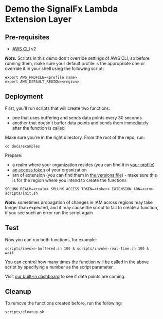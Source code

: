 # Demo the SignalFx Lambda Extension Layer

## Pre-requisites

* [AWS CLI](https://aws.amazon.com/cli/) v2

**_Note:_** Scripts in this demo don't override settings of AWS CLI, so before running them,
make sure your default profile is the appropriate one or override it in your shell using the following script:

```shell
export AWS_PROFILE=<profile name>
export AWS_DEFAULT_REGION=<region>
```

## Deployment

First, you'll run scripts that will create two functions:
* one that uses buffering and sends data points every 30 seconds
* another that doesn't buffer data points and sends them immediately after the function is called

Make sure you're in the right directory. From the root of the repo, run: 

```shell
cd docs/examples
```

Prepare:
* a realm where your organization resides (you can find it in [your profile](https://docs.signalfx.com/en/latest/admin-guide/tokens.html#access-tokens))
* [an access token](https://docs.signalfx.com/en/latest/admin-guide/tokens.html#access-tokens) of your organization
* arn of extension (you can find them in [the versions file](https://github.com/signalfx/lambda-layer-versions/blob/master/lambda-extension/lambda-extension-versions.md)) - make sure this is for the region where you intend to create the functions

```shell
SPLUNK_REALM=<realm> SPLUNK_ACCESS_TOKEN=<token> EXTENSION_ARN=<arn> scripts/init.sh
```

**_Note:_** sometimes propagation of changes in IAM across regions may take longer than expected,
and it may cause the script to fail to create a function, if you see such an error run the script
again

## Test

Now you can run both functions, for example:

```shell
scripts/invoke-buffered.sh 100 & scripts/invoke-real-time.sh 100 & wait
```

You can control how many times the function will be called in the above script by specifying a number as the script parameter.

Visit [our built-in dashboard](../README.md#Built-in-dashboard) to see if data points are coming.

## Cleanup

To remove the functions created before, run the following:

```shell
scripts/cleanup.sh
```
